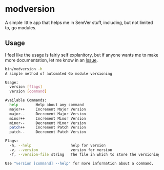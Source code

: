 # modversion

A simple little app that helps me in SemVer stuff, including, but not limited to, go modules.

## Usage

I feel like the usage is fairly self explanitory, but if anyone wants me to make more documentation, let me know in an [Issue](https://github.com/j4ng5y/modversion/issues).

```bash
bin/modversion -h                       
A simple method of automated Go module versioning

Usage:
  version [flags]
  version [command]

Available Commands:
  help        Help about any command
  major++     Increment Major Version
  major--     Decrement Major Version
  minor++     Increment Minor Version
  minor--     Decrement Minor Version
  patch++     Increment Patch Version
  patch--     Decrement Patch Version

Flags:
  -h, --help                  help for version
  -v, --version               version for version
  -f, --version-file string   The file in which to store the versioning information (default "./VERSION")

Use "version [command] --help" for more information about a command.
```